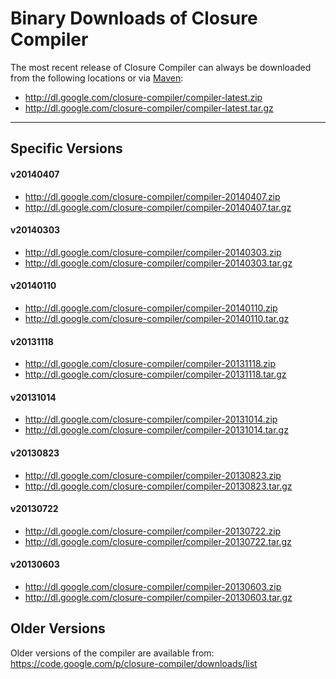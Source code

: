 # Binary Downloads of Closure Compiler #

The most recent release of Closure Compiler can always be downloaded from the following locations or via [Maven](Maven.md):
  * http://dl.google.com/closure-compiler/compiler-latest.zip
  * http://dl.google.com/closure-compiler/compiler-latest.tar.gz




---

## Specific Versions ##
#### v20140407 ####
  * http://dl.google.com/closure-compiler/compiler-20140407.zip
  * http://dl.google.com/closure-compiler/compiler-20140407.tar.gz

#### v20140303 ####
  * http://dl.google.com/closure-compiler/compiler-20140303.zip
  * http://dl.google.com/closure-compiler/compiler-20140303.tar.gz

#### v20140110 ####
  * http://dl.google.com/closure-compiler/compiler-20140110.zip
  * http://dl.google.com/closure-compiler/compiler-20140110.tar.gz

#### v20131118 ####
  * http://dl.google.com/closure-compiler/compiler-20131118.zip
  * http://dl.google.com/closure-compiler/compiler-20131118.tar.gz

#### v20131014 ####
  * http://dl.google.com/closure-compiler/compiler-20131014.zip
  * http://dl.google.com/closure-compiler/compiler-20131014.tar.gz

#### v20130823 ####
  * http://dl.google.com/closure-compiler/compiler-20130823.zip
  * http://dl.google.com/closure-compiler/compiler-20130823.tar.gz

#### v20130722 ####
  * http://dl.google.com/closure-compiler/compiler-20130722.zip
  * http://dl.google.com/closure-compiler/compiler-20130722.tar.gz

#### v20130603 ####
  * http://dl.google.com/closure-compiler/compiler-20130603.zip
  * http://dl.google.com/closure-compiler/compiler-20130603.tar.gz


## Older Versions ##

Older versions of the compiler are available from:
https://code.google.com/p/closure-compiler/downloads/list